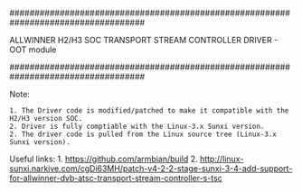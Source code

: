 ###################################################################################

ALLWINNER H2/H3 SOC TRANSPORT STREAM CONTROLLER DRIVER - OOT module

###################################################################################

Note:

	1. The Driver code is modified/patched to make it compatible with the H2/H3 version SOC. 
	2. Driver is fully comptiable with the Linux-3.x Sunxi version.
	2. The driver code is pulled from the Linux source tree (Linux-3.x Sunxi version).




Useful links:
	1. https://github.com/armbian/build
	2. http://linux-sunxi.narkive.com/cgDi63MH/patch-v4-2-2-stage-sunxi-3-4-add-support-for-allwinner-dvb-atsc-transport-stream-controller-s-tsc


